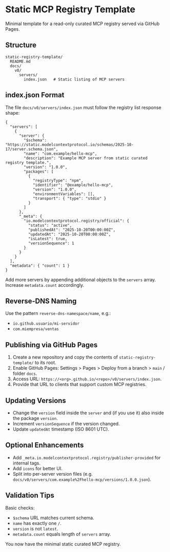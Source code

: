 # Static MCP Registry Template

Minimal template for a read-only curated MCP registry served via GitHub Pages.

## Structure

```
static-registry-template/
  README.md
  docs/
    v0/
      servers/
        index.json   # Static listing of MCP servers
```

## index.json Format

The file `docs/v0/servers/index.json` must follow the registry list response shape:

```jsonc
{
  "servers": [
    {
      "server": {
        "$schema": "https://static.modelcontextprotocol.io/schemas/2025-10-17/server.schema.json",
        "name": "com.example/hello-mcp",
        "description": "Example MCP server from static curated registry template.",
        "version": "1.0.0",
        "packages": [
          {
            "registryType": "npm",
            "identifier": "@example/hello-mcp",
            "version": "1.0.0",
            "environmentVariables": [],
            "transport": { "type": "stdio" }
          }
        ]
      },
      "_meta": {
        "io.modelcontextprotocol.registry/official": {
          "status": "active",
          "publishedAt": "2025-10-20T00:00:00Z",
          "updatedAt": "2025-10-20T00:00:00Z",
          "isLatest": true,
          "versionSequence": 1
        }
      }
    }
  ],
  "metadata": { "count": 1 }
}
```

Add more servers by appending additional objects to the `servers` array. Increase `metadata.count` accordingly.

## Reverse-DNS Naming

Use the pattern `reverse-dns-namespace/name`, e.g.:

- `io.github.usuario/mi-servidor`
- `com.miempresa/ventas`

## Publishing via GitHub Pages

1. Create a new repository and copy the contents of `static-registry-template/` to its root.
2. Enable GitHub Pages: Settings > Pages > Deploy from a branch > `main` / folder `docs`.
3. Access URL: `https://<org>.github.io/<repo>/v0/servers/index.json`.
4. Provide that URL to clients that support custom MCP registries.

## Updating Versions

- Change the `version` field inside the `server` and (if you use it) also inside the package `version`.
- Increment `versionSequence` if the version changed.
- Update `updatedAt` timestamp (ISO 8601 UTC).

## Optional Enhancements

- Add `_meta.io.modelcontextprotocol.registry/publisher-provided` for internal tags.
- Add `icons` for better UI.
- Split into per-server version files (e.g. `docs/v0/servers/com.example%2Fhello-mcp/versions/1.0.0.json`).

## Validation Tips

Basic checks:

- `$schema` URL matches current schema.
- `name` has exactly one `/`.
- `version` is not `latest`.
- `metadata.count` equals length of `servers` array.

You now have the minimal static curated MCP registry.
